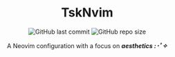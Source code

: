<h1 align="center">TskNvim</h1>

<div align="center">
    <img alt="GitHub last commit" src="https://img.shields.io/github/last-commit/TarekSaeed0/TskNvim?style=for-the-badge&labelColor=%231e1e2e&color=%23a6e3a1	">
    <img alt="GitHub repo size" src="https://img.shields.io/github/repo-size/TarekSaeed0/TskNvim?style=for-the-badge&labelColor=%231e1e2e&color=%2389b4fa">
</div>

<p align="center">A Neovim configuration with a focus on <i><strong>aesthetics :･ﾟ✧</strong></i></p>
